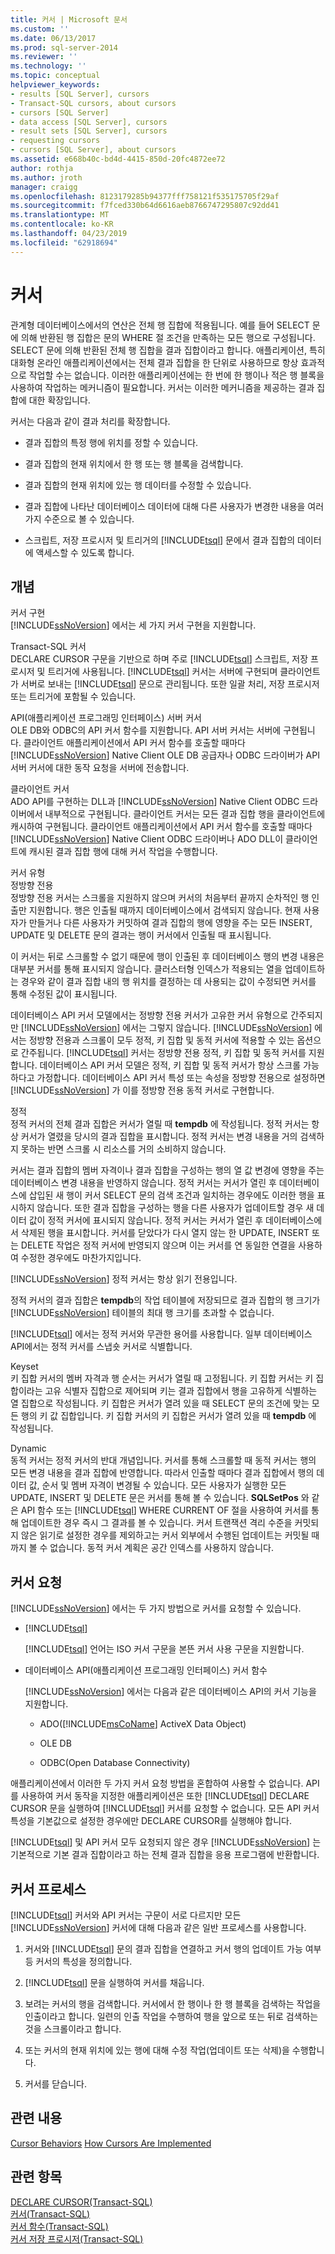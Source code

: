 ```yaml
---
title: 커서 | Microsoft 문서
ms.custom: ''
ms.date: 06/13/2017
ms.prod: sql-server-2014
ms.reviewer: ''
ms.technology: ''
ms.topic: conceptual
helpviewer_keywords:
- results [SQL Server], cursors
- Transact-SQL cursors, about cursors
- cursors [SQL Server]
- data access [SQL Server], cursors
- result sets [SQL Server], cursors
- requesting cursors
- cursors [SQL Server], about cursors
ms.assetid: e668b40c-bd4d-4415-850d-20fc4872ee72
author: rothja
ms.author: jroth
manager: craigg
ms.openlocfilehash: 8123179285b94377fff758121f535175705f29af
ms.sourcegitcommit: f7fced330b64d6616aeb8766747295807c92dd41
ms.translationtype: MT
ms.contentlocale: ko-KR
ms.lasthandoff: 04/23/2019
ms.locfileid: "62918694"
---
```

# <a name="cursors"></a>커서
  관계형 데이터베이스에서의 연산은 전체 행 집합에 적용됩니다. 예를 들어 SELECT 문에 의해 반환된 행 집합은 문의 WHERE 절 조건을 만족하는 모든 행으로 구성됩니다. SELECT 문에 의해 반환된 전체 행 집합을 결과 집합이라고 합니다. 애플리케이션, 특히 대화형 온라인 애플리케이션에서는 전체 결과 집합을 한 단위로 사용하므로 항상 효과적으로 작업할 수는 없습니다. 이러한 애플리케이션에는 한 번에 한 행이나 적은 행 블록을 사용하여 작업하는 메커니즘이 필요합니다. 커서는 이러한 메커니즘을 제공하는 결과 집합에 대한 확장입니다.  
  
 커서는 다음과 같이 결과 처리를 확장합니다.  
  
-   결과 집합의 특정 행에 위치를 정할 수 있습니다.  
  
-   결과 집합의 현재 위치에서 한 행 또는 행 블록을 검색합니다.  
  
-   결과 집합의 현재 위치에 있는 행 데이터를 수정할 수 있습니다.  
  
-   결과 집합에 나타난 데이터베이스 데이터에 대해 다른 사용자가 변경한 내용을 여러 가지 수준으로 볼 수 있습니다.  
  
-   스크립트, 저장 프로시저 및 트리거의 [!INCLUDE[tsql](../includes/tsql-md.md)] 문에서 결과 집합의 데이터에 액세스할 수 있도록 합니다.  
  
## <a name="concepts"></a>개념  
 커서 구현  
 [!INCLUDE[ssNoVersion](../includes/ssnoversion-md.md)] 에서는 세 가지 커서 구현을 지원합니다.  
  
 Transact-SQL 커서  
 DECLARE CURSOR 구문을 기반으로 하며 주로 [!INCLUDE[tsql](../includes/tsql-md.md)] 스크립트, 저장 프로시저 및 트리거에 사용됩니다. [!INCLUDE[tsql](../includes/tsql-md.md)] 커서는 서버에 구현되며 클라이언트가 서버로 보내는 [!INCLUDE[tsql](../includes/tsql-md.md)] 문으로 관리됩니다. 또한 일괄 처리, 저장 프로시저 또는 트리거에 포함될 수 있습니다.  
  
 API(애플리케이션 프로그래밍 인터페이스) 서버 커서  
 OLE DB와 ODBC의 API 커서 함수를 지원합니다. API 서버 커서는 서버에 구현됩니다. 클라이언트 애플리케이션에서 API 커서 함수를 호출할 때마다 [!INCLUDE[ssNoVersion](../includes/ssnoversion-md.md)] Native Client OLE DB 공급자나 ODBC 드라이버가 API 서버 커서에 대한 동작 요청을 서버에 전송합니다.  
  
 클라이언트 커서  
 ADO API를 구현하는 DLL과 [!INCLUDE[ssNoVersion](../includes/ssnoversion-md.md)] Native Client ODBC 드라이버에서 내부적으로 구현됩니다. 클라이언트 커서는 모든 결과 집합 행을 클라이언트에 캐시하여 구현됩니다. 클라이언트 애플리케이션에서 API 커서 함수를 호출할 때마다 [!INCLUDE[ssNoVersion](../includes/ssnoversion-md.md)] Native Client ODBC 드라이버나 ADO DLL이 클라이언트에 캐시된 결과 집합 행에 대해 커서 작업을 수행합니다.  
  
 커서 유형  
 정방향 전용  
 정방향 전용 커서는 스크롤을 지원하지 않으며 커서의 처음부터 끝까지 순차적인 행 인출만 지원합니다. 행은 인출될 때까지 데이터베이스에서 검색되지 않습니다. 현재 사용자가 만들거나 다른 사용자가 커밋하여 결과 집합의 행에 영향을 주는 모든 INSERT, UPDATE 및 DELETE 문의 결과는 행이 커서에서 인출될 때 표시됩니다.  
  
 이 커서는 뒤로 스크롤할 수 없기 때문에 행이 인출된 후 데이터베이스 행의 변경 내용은 대부분 커서를 통해 표시되지 않습니다. 클러스터형 인덱스가 적용되는 열을 업데이트하는 경우와 같이 결과 집합 내의 행 위치를 결정하는 데 사용되는 값이 수정되면 커서를 통해 수정된 값이 표시됩니다.  
  
 데이터베이스 API 커서 모델에서는 정방향 전용 커서가 고유한 커서 유형으로 간주되지만 [!INCLUDE[ssNoVersion](../includes/ssnoversion-md.md)] 에서는 그렇지 않습니다. [!INCLUDE[ssNoVersion](../includes/ssnoversion-md.md)] 에서는 정방향 전용과 스크롤이 모두 정적, 키 집합 및 동적 커서에 적용할 수 있는 옵션으로 간주됩니다. [!INCLUDE[tsql](../includes/tsql-md.md)] 커서는 정방향 전용 정적, 키 집합 및 동적 커서를 지원합니다. 데이터베이스 API 커서 모델은 정적, 키 집합 및 동적 커서가 항상 스크롤 가능하다고 가정합니다. 데이터베이스 API 커서 특성 또는 속성을 정방향 전용으로 설정하면 [!INCLUDE[ssNoVersion](../includes/ssnoversion-md.md)] 가 이를 정방향 전용 동적 커서로 구현합니다.  
  
 정적  
 정적 커서의 전체 결과 집합은 커서가 열릴 때 **tempdb** 에 작성됩니다. 정적 커서는 항상 커서가 열렸을 당시의 결과 집합을 표시합니다. 정적 커서는 변경 내용을 거의 검색하지 못하는 반면 스크롤 시 리소스를 거의 소비하지 않습니다.  
  
 커서는 결과 집합의 멤버 자격이나 결과 집합을 구성하는 행의 열 값 변경에 영향을 주는 데이터베이스 변경 내용을 반영하지 않습니다. 정적 커서는 커서가 열린 후 데이터베이스에 삽입된 새 행이 커서 SELECT 문의 검색 조건과 일치하는 경우에도 이러한 행을 표시하지 않습니다. 또한 결과 집합을 구성하는 행을 다른 사용자가 업데이트할 경우 새 데이터 값이 정적 커서에 표시되지 않습니다. 정적 커서는 커서가 열린 후 데이터베이스에서 삭제된 행을 표시합니다. 커서를 닫았다가 다시 열지 않는 한 UPDATE, INSERT 또는 DELETE 작업은 정적 커서에 반영되지 않으며 이는 커서를 연 동일한 연결을 사용하여 수정한 경우에도 마찬가지입니다.  
  
 [!INCLUDE[ssNoVersion](../includes/ssnoversion-md.md)] 정적 커서는 항상 읽기 전용입니다.  
  
 정적 커서의 결과 집합은 **tempdb**의 작업 테이블에 저장되므로 결과 집합의 행 크기가 [!INCLUDE[ssNoVersion](../includes/ssnoversion-md.md)] 테이블의 최대 행 크기를 초과할 수 없습니다.  
  
 [!INCLUDE[tsql](../includes/tsql-md.md)] 에서는 정적 커서와 무관한 용어를 사용합니다. 일부 데이터베이스 API에서는 정적 커서를 스냅숏 커서로 식별합니다.  
  
 Keyset  
 키 집합 커서의 멤버 자격과 행 순서는 커서가 열릴 때 고정됩니다. 키 집합 커서는 키 집합이라는 고유 식별자 집합으로 제어되며 키는 결과 집합에서 행을 고유하게 식별하는 열 집합으로 작성됩니다. 키 집합은 커서가 열려 있을 때 SELECT 문의 조건에 맞는 모든 행의 키 값 집합입니다. 키 집합 커서의 키 집합은 커서가 열려 있을 때 **tempdb** 에 작성됩니다.  
  
 Dynamic  
 동적 커서는 정적 커서의 반대 개념입니다. 커서를 통해 스크롤할 때 동적 커서는 행의 모든 변경 내용을 결과 집합에 반영합니다. 따라서 인출할 때마다 결과 집합에서 행의 데이터 값, 순서 및 멤버 자격이 변경될 수 있습니다. 모든 사용자가 실행한 모든 UPDATE, INSERT 및 DELETE 문은 커서를 통해 볼 수 있습니다. **SQLSetPos** 와 같은 API 함수 또는 [!INCLUDE[tsql](../includes/tsql-md.md)] WHERE CURRENT OF 절을 사용하여 커서를 통해 업데이트한 경우 즉시 그 결과를 볼 수 있습니다. 커서 트랜잭션 격리 수준을 커밋되지 않은 읽기로 설정한 경우를 제외하고는 커서 외부에서 수행된 업데이트는 커밋될 때까지 볼 수 없습니다. 동적 커서 계획은 공간 인덱스를 사용하지 않습니다.  
  
## <a name="requesting-a-cursor"></a>커서 요청  
 [!INCLUDE[ssNoVersion](../includes/ssnoversion-md.md)] 에서는 두 가지 방법으로 커서를 요청할 수 있습니다.  
  
-   [!INCLUDE[tsql](../includes/tsql-md.md)]  
  
     [!INCLUDE[tsql](../includes/tsql-md.md)] 언어는 ISO 커서 구문을 본뜬 커서 사용 구문을 지원합니다.  
  
-   데이터베이스 API(애플리케이션 프로그래밍 인터페이스) 커서 함수  
  
     [!INCLUDE[ssNoVersion](../includes/ssnoversion-md.md)] 에서는 다음과 같은 데이터베이스 API의 커서 기능을 지원합니다.  
  
    -   ADO([!INCLUDE[msCoName](../includes/msconame-md.md)] ActiveX Data Object)  
  
    -   OLE DB  
  
    -   ODBC(Open Database Connectivity)  
  
 애플리케이션에서 이러한 두 가지 커서 요청 방법을 혼합하여 사용할 수 없습니다. API를 사용하여 커서 동작을 지정한 애플리케이션은 또한 [!INCLUDE[tsql](../includes/tsql-md.md)] DECLARE CURSOR 문을 실행하여 [!INCLUDE[tsql](../includes/tsql-md.md)] 커서를 요청할 수 없습니다. 모든 API 커서 특성을 기본값으로 설정한 경우에만 DECLARE CURSOR를 실행해야 합니다.  
  
 [!INCLUDE[tsql](../includes/tsql-md.md)] 및 API 커서 모두 요청되지 않은 경우 [!INCLUDE[ssNoVersion](../includes/ssnoversion-md.md)] 는 기본적으로 기본 결과 집합이라고 하는 전체 결과 집합을 응용 프로그램에 반환합니다.  
  
## <a name="cursor-process"></a>커서 프로세스  
 [!INCLUDE[tsql](../includes/tsql-md.md)] 커서와 API 커서는 구문이 서로 다르지만 모든 [!INCLUDE[ssNoVersion](../includes/ssnoversion-md.md)] 커서에 대해 다음과 같은 일반 프로세스를 사용합니다.  
  
1.  커서와 [!INCLUDE[tsql](../includes/tsql-md.md)] 문의 결과 집합을 연결하고 커서 행의 업데이트 가능 여부 등 커서의 특성을 정의합니다.  
  
2.  [!INCLUDE[tsql](../includes/tsql-md.md)] 문을 실행하여 커서를 채웁니다.  
  
3.  보려는 커서의 행을 검색합니다. 커서에서 한 행이나 한 행 블록을 검색하는 작업을 인출이라고 합니다. 일련의 인출 작업을 수행하여 행을 앞으로 또는 뒤로 검색하는 것을 스크롤이라고 합니다.  
  
4.  또는 커서의 현재 위치에 있는 행에 대해 수정 작업(업데이트 또는 삭제)을 수행합니다.  
  
5.  커서를 닫습니다.  
  
## <a name="related-content"></a>관련 내용  
 [Cursor Behaviors](native-client-odbc-cursors/cursor-behaviors.md) [How Cursors Are Implemented](native-client-odbc-cursors/implementation/how-cursors-are-implemented.md)  
  
## <a name="see-also"></a>관련 항목  
 [DECLARE CURSOR&#40;Transact-SQL&#41;](/sql/t-sql/language-elements/declare-cursor-transact-sql)   
 [커서&#40;Transact-SQL&#41;](/sql/t-sql/language-elements/cursors-transact-sql)   
 [커서 함수&#40;Transact-SQL&#41;](/sql/t-sql/functions/cursor-functions-transact-sql)   
 [커서 저장 프로시저&#40;Transact-SQL&#41;](/sql/relational-databases/system-stored-procedures/cursor-stored-procedures-transact-sql)  
  
  
